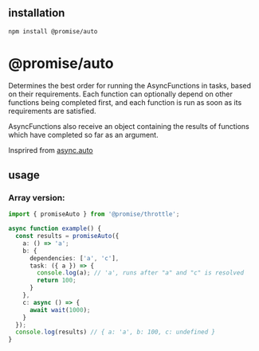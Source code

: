 ## installation

```bash
npm install @promise/auto
```

# @promise/auto
Determines the best order for running the AsyncFunctions in tasks, based on their requirements. Each function can optionally depend on other functions being completed first, and each function is run as soon as its requirements are satisfied.

AsyncFunctions also receive an object containing the results of functions which have completed so far as an argument.

Insprired from [async.auto](https://caolan.github.io/async/v3/docs.html#auto)

## usage

### Array version:
```typescript
import { promiseAuto } from '@promise/throttle';

async function example() {
  const results = promiseAuto({
    a: () => 'a';
    b: {
      dependencies: ['a', 'c'],
      task: ({ a }) => {
        console.log(a); // 'a', runs after "a" and "c" is resolved
        return 100;
      }
    },
    c: async () => {
      await wait(1000);
    }
  });
  console.log(results) // { a: 'a', b: 100, c: undefined }
}

```

